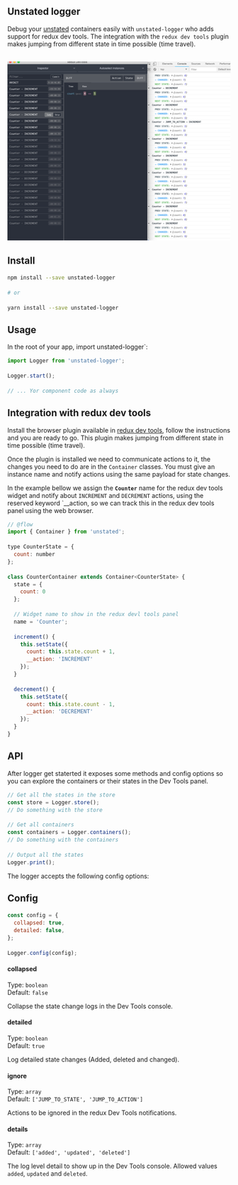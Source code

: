 ## Unstated logger

Debug your [unstated](https://github.com/jamiebuilds/unstated) containers easily with `unstated-logger` who adds support for redux dev tools. The integration with the `redux dev tools` plugin makes jumping from different state in time possible (time travel).

<br>
<img src="assets/screenshot.png" width="1145">
<br>

## Install

```bash
npm install --save unstated-logger

# or

yarn install --save unstated-logger
```

## Usage

In the root of your app, import unstated-logger`:

```js
import Logger from 'unstated-logger';

Logger.start();

// ... Yor component code as always
```


## Integration with redux dev tools

Install the browser plugin available in [redux dev tools](http://extension.remotedev.io/), follow the instructions and you are ready to go. This plugin makes jumping from different state in time possible (time travel).

Once the plugin is installed we need to communicate actions to it, the changes you need to do are in the `Container` classes. You must give an instance name and notify actions using the same payload for state changes.

In the example bellow we assign the **`Counter`** name for the redux dev tools widget and notify about `INCREMENT` and `DECREMENT` actions, using the reserved keyword `\_\_action, so we can track this in the redux dev tools panel using the web browser.

```js
// @flow
import { Container } from 'unstated';

type CounterState = {
  count: number
};

class CounterContainer extends Container<CounterState> {
  state = {
    count: 0
  };

  // Widget name to show in the redux devl tools panel
  name = 'Counter';

  increment() {
    this.setState({
      count: this.state.count + 1,
      __action: 'INCREMENT'
    });
  }

  decrement() {
    this.setState({
      count: this.state.count - 1,
      __action: 'DECREMENT'
    });
  }
}
```

## API

After logger get staterted it exposes some methods and config options so you can explore the containers or their states in the Dev Tools panel.

```js
// Get all the states in the store
const store = Logger.store();
// Do something with the store

// Get all containers
const containers = Logger.containers();
// Do something with the containers

// Output all the states
Logger.print();
```

The logger accepts the following config options:

## Config

```js
const config = {
  collapsed: true,
  detailed: false,
};

Logger.config(config);
```

#### collapsed
Type: `boolean`
<br>
Default: `false`

Collapse the state change logs in the Dev Tools console.

#### detailed
Type: `boolean`
<br>
Default: `true`

Log detailed state changes (Added, deleted and changed).

#### ignore
Type: `array`
<br>
Default: `['JUMP_TO_STATE', 'JUMP_TO_ACTION']`

Actions to be ignored in the redux Dev Tools notifications.

#### details
Type: `array`
<br>
Default: `['added', 'updated', 'deleted']`

The log level detail to show up in the Dev Tools console. Allowed values `added`, `updated` and `deleted`.